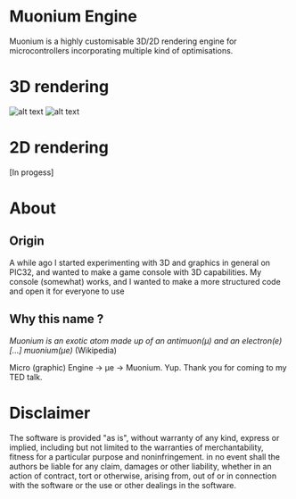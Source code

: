 # Muonium Engine
Muonium is a highly customisable 3D/2D rendering engine for microcontrollers 
incorporating multiple kind of optimisations.

# 3D rendering
![alt text](https://github.com/elzaidir/muonium-engine/blob/main/image/muonium-teapot-float.jpg?raw=true)
![alt text](https://github.com/elzaidir/muonium-engine/blob/main/image/muonium-teapot-fixed.jpg?raw=true)

# 2D rendering
[In progess]

# About
## Origin
A while ago I started experimenting with 3D and graphics in general on PIC32, and
 wanted to make a game console with 3D capabilities. My console (somewhat) works,
  and I wanted to make a more structured code and open it for everyone to use 

## Why this name ?
*Muonium is an exotic atom made up of an antimuon(μ) and an electron(e) [...]
 muonium(μe)* (Wikipedia)

Micro (graphic) Engine -> μe -> Muonium. Yup. Thank you for coming to my TED 
talk.

# Disclaimer
The software is provided "as is", without warranty of any kind, express or implied,
including but not limited to the warranties of merchantability, fitness for a
particular purpose and noninfringement. in no event shall the authors be liable
for any claim, damages or other liability, whether in an action of contract, tort 
or otherwise, arising from, out of or in connection with the software or the use
or other dealings in the software.
